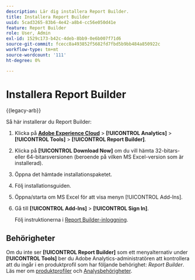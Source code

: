```yaml
---
description: Lär dig installera Report Builder.
title: Installera Report Builder
uuid: 5cad3265-83b6-4e42-a8b4-cc56e050d41e
feature: Report Builder
role: User, Admin
exl-id: 1529c173-b42c-4deb-8bb9-0e6b007f71d6
source-git-commit: fcecc8a493852f5682fd7fbd5b9bb484a850922c
workflow-type: tm+mt
source-wordcount: '111'
ht-degree: 0%

---
```


# Installera Report Builder

{{legacy-arb}}

Så här installerar du Report Builder:

1. Klicka på **[Adobe Experience Cloud](https://experience.adobe.com/)** > **[!UICONTROL Analytics]** > **[!UICONTROL Tools]** > **[!UICONTROL Report Builder]**.
1. Klicka på **[!UICONTROL Download Now]** om du vill hämta 32-bitars- eller 64-bitarsversionen (beroende på vilken MS Excel-version som är installerad).
1. Öppna det hämtade installationspaketet.
1. Följ installationsguiden.
1. Öppna/starta om MS Excel för att visa menyn [!UICONTROL Add-Ins].
1. Gå till **[!UICONTROL Add-Ins]** > **[!UICONTROL Sign In]**.

   Följ instruktionerna i [Report Builder-inloggning](/help/analyze/legacy-report-builder/setup/login.md).

## Behörigheter

Om du inte ser **[!UICONTROL Report Builder]** som ett menyalternativ under **[!UICONTROL Tools]** ber du Adobe Analytics-administratören att kontrollera att du ingår i en produktprofil som har följande behörighet: *Report Builder*. Läs mer om [produktprofiler](https://experienceleague.adobe.com/docs/analytics/admin/admin-console/permissions/product-profile.html) och [Analysbehörigheter](https://experienceleague.adobe.com/docs/analytics/admin/admin-console/permissions/analytics-tools.html).
